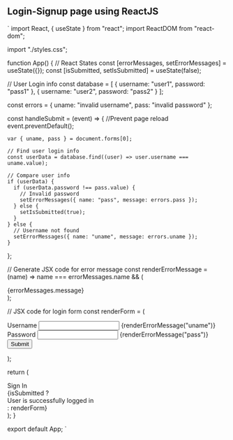 ## Login-Signup page using ReactJS

`
import React, { useState } from "react";
import ReactDOM from "react-dom";

import "./styles.css";

function App() {
  // React States
  const [errorMessages, setErrorMessages] = useState({});
  const [isSubmitted, setIsSubmitted] = useState(false);

  // User Login info
  const database = [
    {
      username: "user1",
      password: "pass1"
    },
    {
      username: "user2",
      password: "pass2"
    }
  ];

  const errors = {
    uname: "invalid username",
    pass: "invalid password"
  };

  const handleSubmit = (event) => {
    //Prevent page reload
    event.preventDefault();

    var { uname, pass } = document.forms[0];

    // Find user login info
    const userData = database.find((user) => user.username === uname.value);

    // Compare user info
    if (userData) {
      if (userData.password !== pass.value) {
        // Invalid password
        setErrorMessages({ name: "pass", message: errors.pass });
      } else {
        setIsSubmitted(true);
      }
    } else {
      // Username not found
      setErrorMessages({ name: "uname", message: errors.uname });
    }
  };

  // Generate JSX code for error message
  const renderErrorMessage = (name) =>
    name === errorMessages.name && (
      <div className="error">{errorMessages.message}</div>
    );

  // JSX code for login form
  const renderForm = (
    <div className="form">
      <form onSubmit={handleSubmit}>
        <div className="input-container">
          <label>Username </label>
          <input type="text" name="uname" required />
          {renderErrorMessage("uname")}
        </div>
        <div className="input-container">
          <label>Password </label>
          <input type="password" name="pass" required />
          {renderErrorMessage("pass")}
        </div>
        <div className="button-container">
          <input type="submit" />
        </div>
      </form>
    </div>
  );

  return (
    <div className="app">
      <div className="login-form">
        <div className="title">Sign In</div>
        {isSubmitted ? <div>User is successfully logged in</div> : renderForm}
      </div>
    </div>
  );
}

export default App;
`
